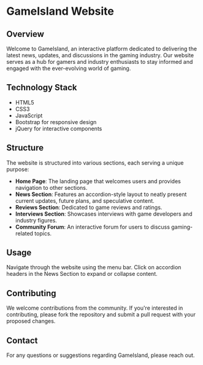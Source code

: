 # GameIsland Website

## Overview

Welcome to GameIsland, an interactive platform dedicated to delivering the latest news, updates, and discussions in the gaming industry. Our website serves as a hub for gamers and industry enthusiasts to stay informed and engaged with the ever-evolving world of gaming.

## Technology Stack

- HTML5
- CSS3
- JavaScript
- Bootstrap for responsive design
- jQuery for interactive components

## Structure

The website is structured into various sections, each serving a unique purpose:

- **Home Page**: The landing page that welcomes users and provides navigation to other sections.
- **News Section**: Features an accordion-style layout to neatly present current updates, future plans, and speculative content.
- **Reviews Section**: Dedicated to game reviews and ratings.
- **Interviews Section**: Showcases interviews with game developers and industry figures.
- **Community Forum**: An interactive forum for users to discuss gaming-related topics.


## Usage

Navigate through the website using the menu bar. Click on accordion headers in the News Section to expand or collapse content.

## Contributing

We welcome contributions from the community. If you're interested in contributing, please fork the repository and submit a pull request with your proposed changes.

## Contact

For any questions or suggestions regarding GameIsland, please reach out.
